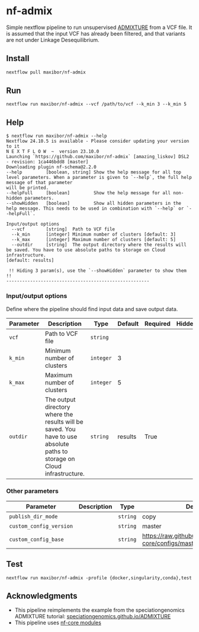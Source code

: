 # nf-admix

Simple nextflow pipeline to run unsupervised [ADMIXTURE](https://dalexander.github.io/admixture) from a VCF file.
It is assumed that the input VCF has already been filtered, and that variants are not under Linkage Desequilibrium.


## Install

```bash
nextflow pull maxibor/nf-admix
```

## Run

```
nextflow run maxibor/nf-admix --vcf /path/to/vcf --k_min 3 --k_min 5
```

## Help

```
$ nextflow run maxibor/nf-admix --help
Nextflow 24.10.5 is available - Please consider updating your version to it
N E X T F L O W  ~  version 23.10.0
Launching `https://github.com/maxibor/nf-admix` [amazing_liskov] DSL2 - revision: 1ca446bdd8 [master]
Downloading plugin nf-schema@2.2.0
--help         [boolean, string] Show the help message for all top level parameters. When a parameter is given to `--help`, the full help message of that parameter
will be printed.
--helpFull     [boolean]         Show the help message for all non-hidden parameters.
--showHidden   [boolean]         Show all hidden parameters in the help message. This needs to be used in combination with `--help` or `--helpFull`.

Input/output options
  --vcf        [string]  Path to VCF file
  --k_min      [integer] Minimum number of clusters [default: 3]
  --k_max      [integer] Maximum number of clusters [default: 5]
  --outdir     [string]  The output directory where the results will be saved. You have to use absolute paths to storage on Cloud infrastructure.
[default: results]

 !! Hiding 3 param(s), use the `--showHidden` parameter to show them !!
------------------------------------------------------
```

### Input/output options

Define where the pipeline should find input data and save output data.

| Parameter | Description | Type | Default | Required | Hidden |
|-----------|-----------|-----------|-----------|-----------|-----------|
| `vcf` | Path to VCF file | `string` |  |  |  |
| `k_min` | Minimum number of clusters | `integer` | 3 |  |  |
| `k_max` | Maximum number of clusters | `integer` | 5 |  |  |
| `outdir` | The output directory where the results will be saved. You have to use absolute paths to storage on Cloud infrastructure. | `string` | results | True |  |

### Other parameters

| Parameter | Description | Type | Default | Required | Hidden |
|-----------|-----------|-----------|-----------|-----------|-----------|
| `publish_dir_mode` |  | `string` | copy |  | True |
| `custom_config_version` |  | `string` | master |  | True |
| `custom_config_base` |  | `string` | https://raw.githubusercontent.com/nf-core/configs/master |  | True |


## Test

```
nextflow run maxibor/nf-admix -profile {docker,singularity,conda},test
```


## Acknowledgments
- This pipeline reimplements the example from the speciationgenomics ADMIXTURE tutorial: [speciationgenomics.github.io/ADMIXTURE](https://speciationgenomics.github.io/ADMIXTURE/)
- This pipeline uses [nf-core modules](https://nf-co.re/modules/)
